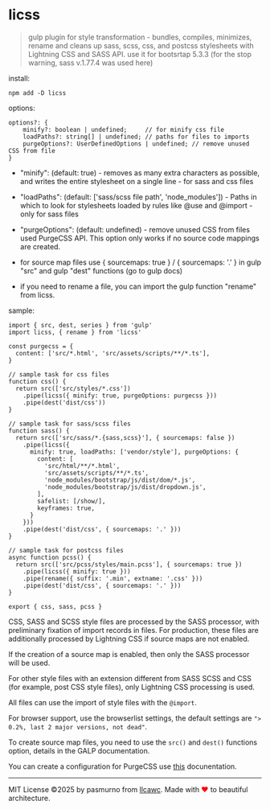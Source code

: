# licss

> gulp plugin for style transformation - bundles, compiles, minimizes, rename and cleans up sass, scss, css, and postcss stylesheets with Lightning CSS and SASS API.
> use it for bootsrtap 5.3.3 (for the stop warning, sass v.1.77.4 was used here)

install:

```
npm add -D licss
```

options:

```
options?: {
    minify?: boolean | undefined;     // for minify css file
    loadPaths?: string[] | undefined; // paths for files to imports
    purgeOptions?: UserDefinedOptions | undefined; // remove unused CSS from file
}
```

- "minify": (default: true) - removes as many extra characters as possible, and writes the entire stylesheet on a single line - for sass and css files

- "loadPaths": (default: ['sass/scss file path', 'node_modules']) - Paths in which to look for stylesheets loaded by rules like @use and @import - only for sass files

- "purgeOptions": (default: undefined) - remove unused CSS from files used PurgeCSS API. This option only works if no source code mappings are created.

- for source map files use { sourcemaps: true } / { sourcemaps: '.' } in gulp "src" and gulp "dest" functions (go to gulp docs)

- if you need to rename a file, you can import the gulp function "rename" from licss.

sample:

```
import { src, dest, series } from 'gulp'
import licss, { rename } from 'licss'

const purgecss = {
  content: ['src/*.html', 'src/assets/scripts/**/*.ts'],
}

// sample task for css files
function css() {
  return src(['src/styles/*.css'])
    .pipe(licss({ minify: true, purgeOptions: purgecss }))
    .pipe(dest('dist/css'))
}

// sample task for sass/scss files
function sass() {
  return src(['src/sass/*.{sass,scss}'], { sourcemaps: false })
    .pipe(licss({
      minify: true, loadPaths: ['vendor/style'], purgeOptions: {
        content: [
          'src/html/**/*.html',
          'src/assets/scripts/**/*.ts',
          'node_modules/bootstrap/js/dist/dom/*.js',
          'node_modules/bootstrap/js/dist/dropdown.js',
        ],
        safelist: [/show/],
        keyframes: true,
      }
    }))
    .pipe(dest('dist/css', { sourcemaps: '.' }))
}

// sample task for postcss files
async function pcss() {
  return src(['src/pcss/styles/main.pcss'], { sourcemaps: true })
    .pipe(licss({ minify: true }))
    .pipe(rename({ suffix: '.min', extname: '.css' }))
    .pipe(dest('dist/css', { sourcemaps: '.' }))
}

export { css, sass, pcss }
```

CSS, SASS and SCSS style files are processed by the SASS processor, with preliminary fixation of import records in files. For production, these files are additionally processed by Lightning CSS if source maps are not enabled.

If the creation of a source map is enabled, then only the SASS processor will be used.

For other style files with an extension different from SASS SCSS and CSS (for example, post CSS style files), only Lightning CSS processing is used.

All files can use the import of style files with the `@import`.

For browser support, use the browserlist settings, the default settings are `"> 0.2%, last 2 major versions, not dead"`.

To create source map files, you need to use the `src()` and `dest()` functions option, details in the GALP documentation.

You can create a configuration for PurgeCSS use [this](https://purgecss.com/configuration.html) docunentation.

---

MIT License ©2025 by pasmurno from [llcawc](https://github.com/llcawc). Made with <span style="color:red;">❤</span> to beautiful architecture.

